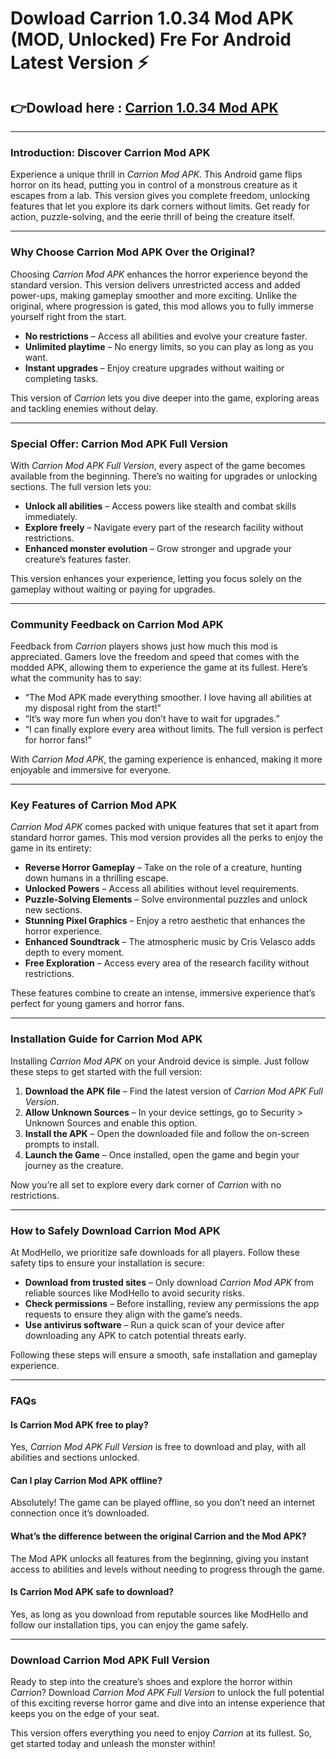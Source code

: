 # Dowload Carrion 1.0.34 Mod APK (MOD, Unlocked) Fre For Android Latest Version ⚡️


## 👉Dowload here : [Carrion 1.0.34 Mod APK](https://modhello.com/carrion/)
---

### Introduction: Discover Carrion Mod APK

Experience a unique thrill in *Carrion Mod APK*. This Android game flips horror on its head, putting you in control of a monstrous creature as it escapes from a lab. This version gives you complete freedom, unlocking features that let you explore its dark corners without limits. Get ready for action, puzzle-solving, and the eerie thrill of being the creature itself.

---

### Why Choose Carrion Mod APK Over the Original?

Choosing *Carrion Mod APK* enhances the horror experience beyond the standard version. This version delivers unrestricted access and added power-ups, making gameplay smoother and more exciting. Unlike the original, where progression is gated, this mod allows you to fully immerse yourself right from the start.

- **No restrictions** – Access all abilities and evolve your creature faster.
- **Unlimited playtime** – No energy limits, so you can play as long as you want.
- **Instant upgrades** – Enjoy creature upgrades without waiting or completing tasks.

This version of *Carrion* lets you dive deeper into the game, exploring areas and tackling enemies without delay.

---

### Special Offer: Carrion Mod APK Full Version

With *Carrion Mod APK Full Version*, every aspect of the game becomes available from the beginning. There’s no waiting for upgrades or unlocking sections. The full version lets you:

- **Unlock all abilities** – Access powers like stealth and combat skills immediately.
- **Explore freely** – Navigate every part of the research facility without restrictions.
- **Enhanced monster evolution** – Grow stronger and upgrade your creature’s features faster.

This version enhances your experience, letting you focus solely on the gameplay without waiting or paying for upgrades.

---

### Community Feedback on Carrion Mod APK

Feedback from *Carrion* players shows just how much this mod is appreciated. Gamers love the freedom and speed that comes with the modded APK, allowing them to experience the game at its fullest. Here’s what the community has to say:

- “The Mod APK made everything smoother. I love having all abilities at my disposal right from the start!”
- “It’s way more fun when you don’t have to wait for upgrades.”
- “I can finally explore every area without limits. The full version is perfect for horror fans!”

With *Carrion Mod APK*, the gaming experience is enhanced, making it more enjoyable and immersive for everyone.

---

### Key Features of Carrion Mod APK

*Carrion Mod APK* comes packed with unique features that set it apart from standard horror games. This mod version provides all the perks to enjoy the game in its entirety:

- **Reverse Horror Gameplay** – Take on the role of a creature, hunting down humans in a thrilling escape.
- **Unlocked Powers** – Access all abilities without level requirements.
- **Puzzle-Solving Elements** – Solve environmental puzzles and unlock new sections.
- **Stunning Pixel Graphics** – Enjoy a retro aesthetic that enhances the horror experience.
- **Enhanced Soundtrack** – The atmospheric music by Cris Velasco adds depth to every moment.
- **Free Exploration** – Access every area of the research facility without restrictions.

These features combine to create an intense, immersive experience that’s perfect for young gamers and horror fans.

---

### Installation Guide for Carrion Mod APK

Installing *Carrion Mod APK* on your Android device is simple. Just follow these steps to get started with the full version:

1. **Download the APK file** – Find the latest version of *Carrion Mod APK Full Version*.
2. **Allow Unknown Sources** – In your device settings, go to Security > Unknown Sources and enable this option.
3. **Install the APK** – Open the downloaded file and follow the on-screen prompts to install.
4. **Launch the Game** – Once installed, open the game and begin your journey as the creature.

Now you’re all set to explore every dark corner of *Carrion* with no restrictions.

---

### How to Safely Download Carrion Mod APK

At ModHello, we prioritize safe downloads for all players. Follow these safety tips to ensure your installation is secure:

- **Download from trusted sites** – Only download *Carrion Mod APK* from reliable sources like ModHello to avoid security risks.
- **Check permissions** – Before installing, review any permissions the app requests to ensure they align with the game’s needs.
- **Use antivirus software** – Run a quick scan of your device after downloading any APK to catch potential threats early.

Following these steps will ensure a smooth, safe installation and gameplay experience.

---

### FAQs

#### Is Carrion Mod APK free to play?
Yes, *Carrion Mod APK Full Version* is free to download and play, with all abilities and sections unlocked.

#### Can I play Carrion Mod APK offline?
Absolutely! The game can be played offline, so you don’t need an internet connection once it’s downloaded.

#### What’s the difference between the original Carrion and the Mod APK?
The Mod APK unlocks all features from the beginning, giving you instant access to abilities and levels without needing to progress through the game.

#### Is Carrion Mod APK safe to download?
Yes, as long as you download from reputable sources like ModHello and follow our installation tips, you can enjoy the game safely.

---

### Download Carrion Mod APK Full Version

Ready to step into the creature’s shoes and explore the horror within *Carrion*? Download *Carrion Mod APK Full Version* to unlock the full potential of this exciting reverse horror game and dive into an intense experience that keeps you on the edge of your seat. 

This version offers everything you need to enjoy *Carrion* at its fullest. So, get started today and unleash the monster within!
